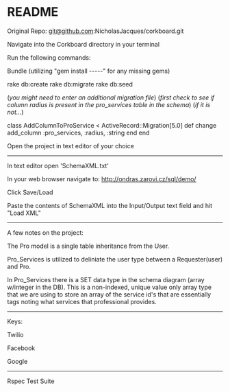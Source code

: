 # README

Original Repo: git@github.com:NicholasJacques/corkboard.git

Navigate into the Corkboard directory in your terminal

Run the following commands:

Bundle
(utilizing "gem install -----" for any missing gems)

rake db:create
rake db:migrate
rake db:seed

(*you might need to enter an additional migration file*)
(*first check to see if column radius is present in the pro_services table in the schema*)
(*if it is not...*)

class AddColumnToProService < ActiveRecord::Migration[5.0]
  def change
    add_column :pro_services, :radius, :string
  end
end


Open the project in text editor of your choice

----------------------------------------------------------------------------------

In text editor open 'SchemaXML.txt'

In your web browser navigate to: http://ondras.zarovi.cz/sql/demo/

Click Save/Load

Paste the contents of SchemaXML into the Input/Output text field and hit "Load XML"

----------------------------------------------------------------------------------

A few notes on the project:

The Pro model is a single table inheritance from the User. 

Pro_Services is utilized to deliniate the user type between a Requester(user) and Pro. 

In Pro_Services there is a SET data type in the schema diagram (array w/integer in the DB). This is a non-indexed, unique value only array type that we are using to store an array of the service id's that are essentially tags noting what services that professional provides.   

---------------------------------------------------------------------------------

Keys: 

Twilio

Facebook 

Google

----------------------------------------------------------------------------------

Rspec Test Suite
